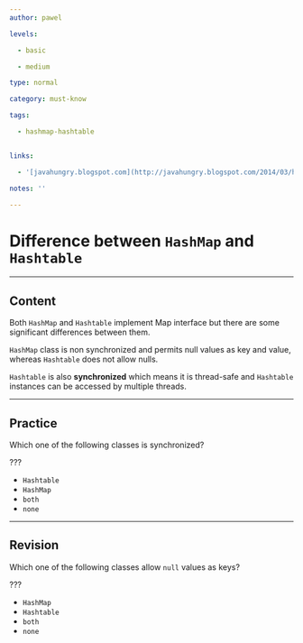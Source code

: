 ```yaml
---
author: pawel

levels:

  - basic

  - medium

type: normal

category: must-know

tags:

  - hashmap-hashtable


links:

  - '[javahungry.blogspot.com](http://javahungry.blogspot.com/2014/03/hashmap-vs-hashtable-difference-with-example-java-interview-questions.html){website}'

notes: ''

---
```


# Difference between ```HashMap``` and ```Hashtable```

---
## Content

Both `HashMap` and `Hashtable` implement Map interface but there are some significant differences between them. 

`HashMap` class is non synchronized and permits null values as key and value, whereas `Hashtable` does not allow nulls.

`Hashtable` is also **synchronized** which means it is thread-safe and `Hashtable` instances can be accessed by multiple threads.

---
## Practice

Which one of the following classes is synchronized?

???


* `Hashtable` 
* `HashMap` 
* `both` 
* `none`

---
## Revision

Which one of the following classes allow `null` values as keys?

???


* `HashMap` 
* `Hashtable` 
* `both` 
* `none`

